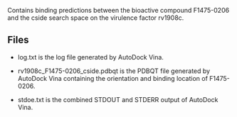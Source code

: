 Contains binding predictions between the bioactive compound F1475-0206 and the cside search space on the virulence factor rv1908c.

## Files

- log.txt is the log file generated by AutoDock Vina.

- rv1908c_F1475-0206_cside.pdbqt is the PDBQT file generated by AutoDock Vina containing the orientation and binding location of F1475-0206.

- stdoe.txt is the combined STDOUT and STDERR output of AutoDock Vina.

